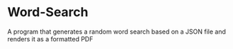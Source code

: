 # Word-Search
A program that generates a random word search based on a JSON file and renders it as a formatted PDF

